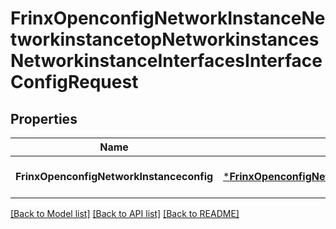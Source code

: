 # FrinxOpenconfigNetworkInstanceNetworkinstancetopNetworkinstancesNetworkinstanceInterfacesInterfaceConfigRequest

## Properties
Name | Type | Description | Notes
------------ | ------------- | ------------- | -------------
**FrinxOpenconfigNetworkInstanceconfig** | [***FrinxOpenconfigNetworkInstanceNetworkinstancetopNetworkinstancesNetworkinstanceInterfacesInterfaceConfig**](frinx.openconfig.network.instance.networkinstancetop.networkinstances.networkinstance.interfaces.interface.Config.md) |  | [optional] [default to null]

[[Back to Model list]](../README.md#documentation-for-models) [[Back to API list]](../README.md#documentation-for-api-endpoints) [[Back to README]](../README.md)


